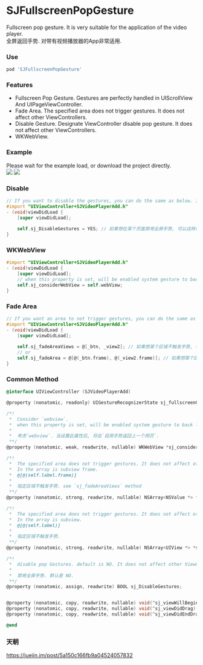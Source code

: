 # SJFullscreenPopGesture
Fullscreen pop gesture. It is very suitable for the application of the video player.    
全屏返回手势.  对带有视频播放器的App非常适用.

### Use
```ruby
pod 'SJFullscreenPopGesture'
```

### Features
- Fullscreen Pop Gesture. Gestures are perfectly handled in UIScrollView And UIPageViewController.
- Fade Area. The specified area does not trigger gestures. It does not affect other ViewControllers.
- Disable Gesture. Designate ViewController disable pop gesture. It does not affect other ViewControllers.
- WKWebView.

### Example
Please wait for the example load, or download the project directly.</br>
<img src="https://github.com/changsanjiang/SJVideoPlayerBackGR/blob/master/SJBackGRProject/SJBackGRProject/ex2.gif" /> <img src="https://github.com/changsanjiang/SJVideoPlayerBackGR/blob/master/SJBackGRProject/SJBackGRProject/ex1.gif" />

### Disable 
```Objective-C
// If you want to disable the gestures, you can do the same as below. It does not affect other ViewControllers.
#import "UIViewController+SJVideoPlayerAdd.h"
- (void)viewDidLoad {
    [super viewDidLoad];
    
    self.sj_DisableGestures = YES; // 如果想在某个页面禁用全屏手势, 可以这样做. 不影响其他页面. 离开页面时, 也无需恢复.
}
```

### WKWebView
```Objective-C
#import "UIViewController+SJVideoPlayerAdd.h"
- (void)viewDidLoad {
    [super viewDidLoad];
    // when this property is set, will be enabled system gesture to back last web page, until it can't go back.
    self.sj_considerWebView = self.webView;
}
```

### Fade Area
```Objective-C
// If you want an area to not trigger gestures, you can do the same as below. It does not affect other ViewControllers.
#import "UIViewController+SJVideoPlayerAdd.h"
- (void)viewDidLoad {
    [super viewDidLoad];
    
    self.sj_fadeAreaViews = @[_btn, _view2]; // 如果想某个区域不触发手势, 可以这样做.
    // or
    self.sj_fadeArea = @[@(_btn.frame), @(_view2.frame)]; // 如果想某个区域不触发手势, 可以这样做.
}
```
### Common Method
```Objective-C
@interface UIViewController (SJVideoPlayerAdd)

@property (nonatomic, readonly) UIGestureRecognizerState sj_fullscreenGestureState;

/*!
 *  Consider `webview`.
 *  when this property is set, will be enabled system gesture to back last web page, until it can't go back.
 *
 *  考虑`webview`. 当设置此属性后, 将会`启用手势返回上一个网页`.
 **/
@property (nonatomic, weak, readwrite, nullable) WKWebView *sj_considerWebView;

/*!
 *  The specified area does not trigger gestures. It does not affect other ViewControllers.
 *  In the array is subview frame.
 *  @[@(self.label.frame)]
 *
 *  指定区域不触发手势. see `sj_fadeAreaViews` method
 **/
@property (nonatomic, strong, readwrite, nullable) NSArray<NSValue *> *sj_fadeArea;

/*!
 *  The specified area does not trigger gestures. It does not affect other ViewControllers.
 *  In the array is subview.
 *  @[@(self.label)]
 *
 *  指定区域不触发手势.
 **/
@property (nonatomic, strong, readwrite, nullable) NSArray<UIView *> *sj_fadeAreaViews;

/*!
 *  disable pop Gestures. default is NO. It does not affect other ViewControllers.
 *
 *  禁用全屏手势. 默认是 NO.
 **/
@property (nonatomic, assign, readwrite) BOOL sj_DisableGestures;


@property (nonatomic, copy, readwrite, nullable) void(^sj_viewWillBeginDragging)(__kindof UIViewController *vc);
@property (nonatomic, copy, readwrite, nullable) void(^sj_viewDidDrag)(__kindof UIViewController *vc);
@property (nonatomic, copy, readwrite, nullable) void(^sj_viewDidEndDragging)(__kindof UIViewController *vc);

@end
```

### 天朝
https://juejin.im/post/5a150c166fb9a04524057832
